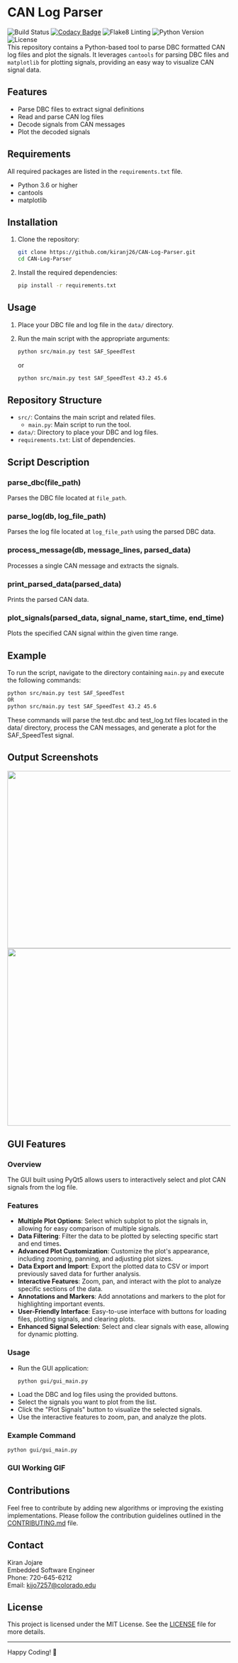# CAN Log Parser
![Build Status](https://github.com/kiranj26/CAN-Log-Parser/actions/workflows/ci.yml/badge.svg)
[![Codacy Badge](https://app.codacy.com/project/badge/Grade/4a476526a37145f2922f58a6f903ff27)](https://app.codacy.com/gh/kiranj26/CAN-Log-Parser/dashboard?utm_source=gh&utm_medium=referral&utm_content=&utm_campaign=Badge_grade)
![Flake8 Linting](https://img.shields.io/badge/flake8-linting-brightgreen)
![Python Version](https://img.shields.io/badge/python-3.12-blue)
![License](https://img.shields.io/github/license/kiranj26/CAN-Log-Parser)    
This repository contains a Python-based tool to parse DBC formatted CAN log files and plot the signals. It leverages `cantools` for parsing DBC files and `matplotlib` for plotting signals, providing an easy way to visualize CAN signal data.

## Features

- Parse DBC files to extract signal definitions
- Read and parse CAN log files
- Decode signals from CAN messages
- Plot the decoded signals

## Requirements

All required packages are listed in the `requirements.txt` file.

- Python 3.6 or higher
- cantools
- matplotlib

## Installation

1. Clone the repository:

    ```bash
    git clone https://github.com/kiranj26/CAN-Log-Parser.git
    cd CAN-Log-Parser
    ```

2. Install the required dependencies:

    ```bash
    pip install -r requirements.txt
    ```

## Usage

1. Place your DBC file and log file in the `data/` directory.

2. Run the main script with the appropriate arguments:

    ```bash
    python src/main.py test SAF_SpeedTest
    ```

    or

    ```bash
    python src/main.py test SAF_SpeedTest 43.2 45.6
    ```

## Repository Structure

- `src/`: Contains the main script and related files.
  - `main.py`: Main script to run the tool.
- `data/`: Directory to place your DBC and log files.
- `requirements.txt`: List of dependencies.

## Script Description

### parse_dbc(file_path)

Parses the DBC file located at `file_path`.

### parse_log(db, log_file_path)

Parses the log file located at `log_file_path` using the parsed DBC data.

### process_message(db, message_lines, parsed_data)

Processes a single CAN message and extracts the signals.

### print_parsed_data(parsed_data)

Prints the parsed CAN data.

### plot_signals(parsed_data, signal_name, start_time, end_time)

Plots the specified CAN signal within the given time range.

## Example

To run the script, navigate to the directory containing `main.py` and execute the following commands:

```bash
python src/main.py test SAF_SpeedTest
OR
python src/main.py test SAF_SpeedTest 43.2 45.6
```

These commands will parse the test.dbc and test_log.txt files located in the data/ directory, process the CAN messages, and generate a plot for the SAF_SpeedTest signal.

## Output Screenshots

<div align="center">
  <img src="https://github.com/user-attachments/assets/ae5de356-ce91-4c4b-9cac-8f3f02ae049d" width="600" height="400" />
  <img src="https://github.com/user-attachments/assets/d0fe7b06-18b1-4ff4-be53-82c877288097" width="600" height="400" />
</div>


## GUI Features
### Overview

The GUI built using PyQt5 allows users to interactively select and plot CAN signals from the log file.

### Features

- **Multiple Plot Options**: Select which subplot to plot the signals in, allowing for easy comparison of multiple signals.
- **Data Filtering**: Filter the data to be plotted by selecting specific start and end times.
- **Advanced Plot Customization**: Customize the plot's appearance, including zooming, panning, and adjusting plot sizes.
- **Data Export and Import**: Export the plotted data to CSV or import previously saved data for further analysis.
- **Interactive Features**: Zoom, pan, and interact with the plot to analyze specific sections of the data.
- **Annotations and Markers**: Add annotations and markers to the plot for highlighting important events.
- **User-Friendly Interface**: Easy-to-use interface with buttons for loading files, plotting signals, and clearing plots.
- **Enhanced Signal Selection**: Select and clear signals with ease, allowing for dynamic plotting.

### Usage

- Run the GUI application:
  ```
  python gui/gui_main.py
  ```
- Load the DBC and log files using the provided buttons.
- Select the signals you want to plot from the list.
- Click the "Plot Signals" button to visualize the selected signals.
- Use the interactive features to zoom, pan, and analyze the plots.

### Example Command
  ```
  python gui/gui_main.py
  ```

### GUI Working GIF

## Contributions

Feel free to contribute by adding new algorithms or improving the existing implementations. Please follow the contribution guidelines outlined in the [CONTRIBUTING.md](CONTRIBUTING.md) file.

## Contact

Kiran Jojare  
Embedded Software Engineer  
Phone: 720-645-6212  
Email: kijo7257@colorado.edu

## License

This project is licensed under the MIT License. See the [LICENSE](LICENSE) file for more details.

---

Happy Coding! 🚀
